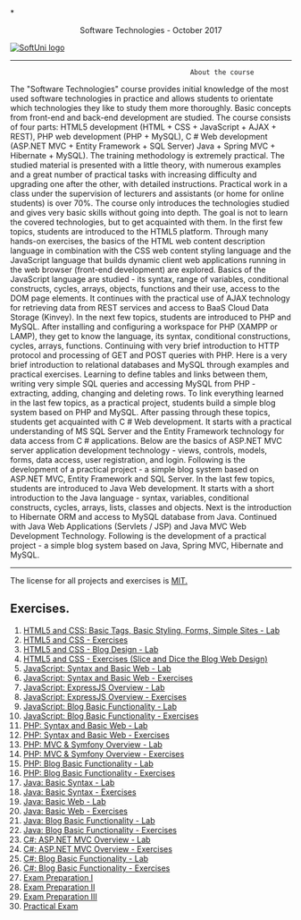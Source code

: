  *<p align="center"> Software Technologies - October 2017<p>
<a href="https://softuni.bg/trainings/1714/software-technologies-october-2017">  ![SoftUni logo][logo] <a/>

[logo]: http://innovationstarterbox.bg/wp-content/uploads/2016/05/Softuni_logo_trasparent.png "Logo Title Text 2"

---

                                                 About the course

The "Software Technologies" course provides initial knowledge of the most used software technologies in practice and allows students to orientate which technologies they like to study them more thoroughly. Basic concepts from front-end and back-end development are studied. The course consists of four parts: HTML5 development (HTML + CSS + JavaScript + AJAX + REST), PHP web development (PHP + MySQL), C # Web development (ASP.NET MVC + Entity Framework + SQL Server) Java + Spring MVC + Hibernate + MySQL). The training methodology is extremely practical. The studied material is presented with a little theory, with numerous examples and a great number of practical tasks with increasing difficulty and upgrading one after the other, with detailed instructions. Practical work in a class under the supervision of lecturers and assistants (or home for online students) is over 70%. The course only introduces the technologies studied and gives very basic skills without going into depth. The goal is not to learn the covered technologies, but to get acquainted with them. In the first few topics, students are introduced to the HTML5 platform. Through many hands-on exercises, the basics of the HTML web content description language in combination with the CSS web content styling language and the JavaScript language that builds dynamic client web applications running in the web browser (front-end development) are explored. Basics of the JavaScript language are studied - its syntax, range of variables, conditional constructs, cycles, arrays, objects, functions and their use, access to the DOM page elements. It continues with the practical use of AJAX technology for retrieving data from REST services and access to BaaS Cloud Data Storage (Kinvey). In the next few topics, students are introduced to PHP and MySQL. After installing and configuring a workspace for PHP (XAMPP or LAMP), they get to know the language, its syntax, conditional constructions, cycles, arrays, functions. Continuing with very brief introduction to HTTP protocol and processing of GET and POST queries with PHP. Here is a very brief introduction to relational databases and MySQL through examples and practical exercises. Learning to define tables and links between them, writing very simple SQL queries and accessing MySQL from PHP - extracting, adding, changing and deleting rows. To link everything learned in the last few topics, as a practical project, students build a simple blog system based on PHP and MySQL. After passing through these topics, students get acquainted with C # Web development. It starts with a practical understanding of MS SQL Server and the Entity Framework technology for data access from C # applications. Below are the basics of ASP.NET MVC server application development technology - views, controls, models, forms, data access, user registration, and login. Following is the development of a practical project - a simple blog system based on ASP.NET MVC, Entity Framework and SQL Server. In the last few topics, students are introduced to Java Web development. It starts with a short introduction to the Java language - syntax, variables, conditional constructs, cycles, arrays, lists, classes and objects. Next is the introduction to Hibernate ORM and access to MySQL database from Java. Continued with Java Web Applications (Servlets / JSP) and Java MVC Web Development Technology. Following is the development of a practical project - a simple blog system based on Java, Spring MVC, Hibernate and MySQL.

---
The license for all projects and exercises is <a href="https://github.com/melikpehlivanov/Software-Technologies---October-2017/blob/master/LICENSE"> MIT. </a>


## Exercises.
1. <a href=""> HTML5 and CSS: Basic Tags, Basic Styling, Forms, Simple Sites - Lab </a> 
2. <a href="https://github.com/melikpehlivanov/Software-Technologies---October-2017/tree/master/HTML5%20and%20CSS%20-%20Exercises"> HTML5 and CSS - Exercises </a> 
3. <a href="https://github.com/melikpehlivanov/Software-Technologies---October-2017/tree/master/SoftUniBlog"> HTML5 and CSS - Blog Design - Lab </a> 
4. <a href=""> HTML5 and CSS - Exercises (Slice and Dice the Blog Web Design) </a>
5. <a href="https://github.com/melikpehlivanov/Software-Technologies---October-2017/tree/master/JavaScript%20-%20Basic%20Web%20(Lab-Exercises)%20-%20(Calculator)"> JavaScript: Syntax and Basic Web - Lab </a>
6. <a href="https://github.com/melikpehlivanov/Software-Technologies---October-2017/tree/master/JavaScript%20Basics%20-%20Exercises"> JavaScript: Syntax and Basic Web - Exercises </a>
7. <a href=""> JavaScript: ExpressJS Overview - Lab </a>
9. <a href=""> JavaScript: ExpressJS Overview - Exercises </a>
10. <a href="https://github.com/melikpehlivanov/Software-Technologies---October-2017/tree/master/JavaScript%20-%20Blog%20Basic%20Functionality%20%2B%20%20Blog%20Admin%20Functionality%20-%20(Lab)%20%2B%20Exercises%20-%20(SoftUni%20Blog)"> JavaScript: Blog Basic Functionality - Lab </a>
11. <a href="https://github.com/melikpehlivanov/Software-Technologies---October-2017/tree/master/JavaScript%20-%20Blog%20Basic%20Functionality%20%2B%20%20Blog%20Admin%20Functionality%20-%20(Lab)%20%2B%20Exercises%20-%20(SoftUni%20Blog)"> JavaScript: Blog Basic Functionality - Exercises </a>
12. <a href=""> PHP: Syntax and Basic Web - Lab </a>
13. <a href="https://github.com/melikpehlivanov/Software-Technologies---October-2017/tree/master/PHP%20-%20Syntax%2C%20Basic%20Web%20-%20Exercise"> PHP: Syntax and Basic Web - Exercises </a>
13. <a href="https://github.com/melikpehlivanov/Software-Technologies---October-2017/tree/master/PHP%20MVC%20%26%20Symfony%20-%20(Lab)%20Exercises"> PHP: MVC & Symfony Overview  - Lab </a>
14. <a href="https://github.com/melikpehlivanov/Software-Technologies---October-2017/tree/master/PHP%20MVC%20%26%20Symfony%20-%20(Lab)%20Exercises"> PHP: MVC & Symfony Overview - Exercises </a>
15. <a href="https://github.com/melikpehlivanov/Software-Technologies---October-2017/tree/master/PHP%20Blog%20Basic%20Functionality%20%2B%20Blog%20Admin%20Functionality%20-%20(Lab)%20%2B%20Exercises/Blog"> PHP: Blog Basic Functionality - Lab  </a>
16. <a href="https://github.com/melikpehlivanov/Software-Technologies---October-2017/tree/master/PHP%20Blog%20Basic%20Functionality%20%2B%20Blog%20Admin%20Functionality%20-%20(Lab)%20%2B%20Exercises/Blog"> PHP: Blog Basic Functionality - Exercises </a>
17. <a href=""> Java: Basic Syntax - Lab </a>
18. <a href="https://github.com/melikpehlivanov/Software-Technologies---October-2017/tree/master/JavaScript%20Basics%20-%20Exercises"> Java: Basic Syntax - Exercises  </a>
19. <a href="https://github.com/melikpehlivanov/Software-Technologies---October-2017/tree/master/Java%20Basic%20Web%20-%20(Calculator)"> Java: Basic Web - Lab </a>
20. <a href="https://github.com/melikpehlivanov/Software-Technologies---October-2017/tree/master/Java%20Basic%20Web%20-%20(Calculator)"> Java: Basic Web - Exercises  </a>
21. <a href="https://github.com/melikpehlivanov/Software-Technologies---October-2017/tree/master/Java%20Blog%20Basic%20Functionality%20-%20(SoftUni%20Blog)"> Java: Blog Basic Functionality - Lab </a>
22. <a href="https://github.com/melikpehlivanov/Software-Technologies---October-2017/tree/master/Java%20Blog%20Basic%20Functionality%20-%20(SoftUni%20Blog)"> Java: Blog Basic Functionality - Exercises </a>
23. <a href="https://github.com/melikpehlivanov/Software-Technologies---October-2017/tree/master/C%23%20-%20Calculator"> C#: ASP.NET MVC Overview - Lab </a>
24. <a href="https://github.com/melikpehlivanov/Software-Technologies---October-2017/tree/master/C%23%20-%20Calculator"> C#: ASP.NET MVC Overview - Exercises </a>
25. <a href="https://github.com/melikpehlivanov/Software-Technologies---October-2017/tree/master/C%23%20Blog"> C#: Blog Basic Functionality - Lab </a>
26. <a href="https://github.com/melikpehlivanov/Software-Technologies---October-2017/tree/master/C%23%20Blog"> C#: Blog Basic Functionality - Exercises </a>
27. <a href="https://github.com/melikpehlivanov/Software-Technologies---October-2017/tree/master/Exam%20Preparation%20(Exam%20-%202%20September)"> Exam Preparation I </a>
28. <a href=""> Exam Preparation II </a>
29. <a href=""> Exam Preparation III </a>
30. <a href=""> Practical Exam </a>
